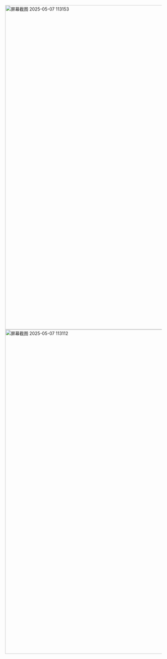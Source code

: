 <img width="1041" alt="屏幕截图 2025-05-07 113153" src="https://github.com/user-attachments/assets/bb88add3-c1d6-4a18-928e-fa7b65a4ad61" />
<img width="1041" alt="屏幕截图 2025-05-07 113112" src="https://github.com/user-attachments/assets/92f38df3-9030-4b6e-8e38-55dc28061ad7" />
